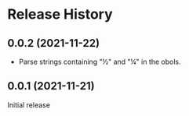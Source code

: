 # Release History

## 0.0.2 (2021-11-22)

* Parse strings containing "½" and "¼" in the obols.

## 0.0.1 (2021-11-21)

Initial release
